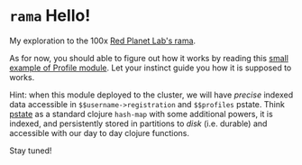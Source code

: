 # `rama` Hello!

My exploration to the 100x [Red Planet Lab's rama](https://redplanetlabs.com/).

As for now, you should able to figure out how it works by reading this [small example of Profile module](./src/rama/gallery/profile_module.clj). Let your instinct guide you how it is supposed to works.

Hint: when this module deployed to the cluster, we will have *precise* indexed data accessible in `$$username->registration` and `$$profiles` pstate. Think [pstate](https://redplanetlabs.com/docs/~/pstates.html) as a standard clojure `hash-map` with some additional powers, it is indexed, and persistently stored in partitions to *disk* (i.e. durable) and accessible with our day to day clojure functions.

Stay tuned!
